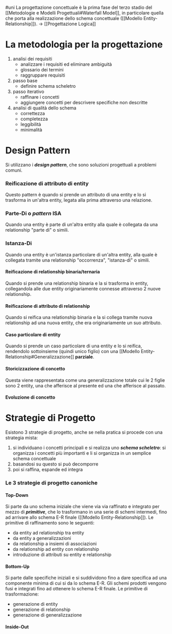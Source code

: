 #uni 
La progettazione concettuale è la prima fase del terzo stadio del [[Metodologie e Modelli Progettuali#Waterfall Model]], in particolare quella che porta alla realizzazione dello schema concettuale ([[Modello Entity-Relationship]]). -> [[Progettazione Logica]] 
# La metodologia per la progettazione
1. analisi dei requisiti
   - analizzare i requisiti ed eliminare ambiguità
   - glossario dei termini
   - raggruppare requisiti
2. passo base
   - definire schema scheletro
3. passo iterativo
   - raffinare i concetti
   - aggiungere concetti per descrivere specifiche non descritte
4. analisi di qualità dello schema
   - correttezza
   - completezza
   - leggibilità
   - minimalità
# Design Pattern
Si utilizzano i ___design pattern___, che sono soluzioni progettuali a problemi comuni.
### Reificazione di attributo di entity
Questo pattern è quando si prende un attributo di una entity e lo si trasforma in un'altra entity, legata alla prima attraverso una relazione.
### Parte-Di o _pattern_ ISA
Quando una entity è parte di un'altra entity alla quale è collegata da una relationship "parte di" o simili.
### Istanza-Di
Quando una entity è un'istanza particolare di un'altra entity, alla quale è collegata tramite una relationship "occorrenza", "istanza-di" o simili.
#### Reificazione di relationship binaria/ternaria
Quando si prende una relationship binaria e la si trasforma in entity, collegandola alle due entity originariamente connesse attraverso 2 nuove relationship.
#### Reificazione di attributo di relationship
Quando si reifica una relationship binaria e la si collega tramite nuova relationship ad una nuova entity, che era originariamente un suo attributo.
#### Caso particolare di entity
Quando si prende un caso particolare di una entity e lo si reifica, rendendolo sottoinsieme (quindi unico figlio) con una [[Modello Entity-Relationship#Generalizzazione]] __parziale__.
#### Storicizzazione di concetto
Questa viene rappresentata come una generalizzazione totale cui le 2 figlie sono 2 entity, una che afferisce al presente ed una che afferisce al passato.
#### Evoluzione di concetto
# Strategie di Progetto
Esistono 3 strategie di progetto, anche se nella pratica si procede con una strategia mista:
1. si individuano i concetti principali e si realizza uno ___schema scheletro___:
   si organizza i concetti più importanti e li si organizza in un semplice schema concettuale
2. basandosi su questo si può decomporre
3. poi si raffina, espande ed integra
### Le 3 strategie di progetto canoniche
#### Top-Down
Si parte da uno schema iniziale che viene via via raffinato e integrato per mezzo di ___primitive___, che lo trasformano in una serie di schemi intermedi, fino ad arrivare allo schema E-R finale ([[Modello Entity-Relationship]]).
Le primitive di raffinamento sono le seguenti:
- da entity ad relationship tra entity
- da entity a generalizzazioni
- da relationship a insiemi di associazioni
- da relationship ad entity con relationship
- introduzione di attributi su entity e relationship
#### Bottom-Up
Si parte dalle specifiche iniziali e si suddividono fino a dare specifica ad una componente minima di cui si da lo schema E-R. Gli schemi prodotti vengono fusi e integrati fino ad ottenere lo schema E-R finale.
Le primitive di trasformazione:
- generazione di entity
- generazione di relationship
- generazione di generalizzazione
#### Inside-Out